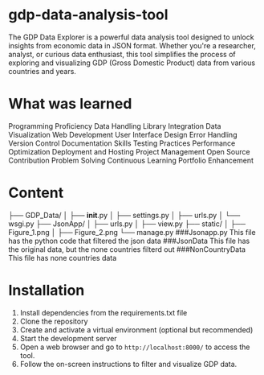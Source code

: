 # gdp-data-analysis-tool
The GDP Data Explorer is a powerful data analysis tool designed to unlock insights from economic data in JSON format. Whether you're a researcher, analyst, or curious data enthusiast, this tool simplifies the process of exploring and visualizing GDP (Gross Domestic Product) data from various countries and years. 

# What was learned
Programming Proficiency
Data Handling Library
Integration
Data Visualization
Web Development
User Interface Design
Error Handling
Version Control
Documentation Skills
Testing Practices
Performance Optimization
Deployment and Hosting
Project Management
Open Source Contribution
Problem Solving
Continuous Learning
Portfolio Enhancement

# Content
├── GDP_Data/
│   ├── __init__.py
│   ├── settings.py
│   ├── urls.py
│   └── wsgi.py
├── JsonApp/
│   ├── urls.py
│   ├── view.py
├── static/
│   ├── Figure_1.png
│   ├── Figure_2.png
└── manage.py
###Jsonapp.py This file has the python code that filtered the json data
###JsonData   This file has the original data, but the none countries filterd out
###NonCountryData   This file has none countries data

# Installation
 1. Install dependencies from the requirements.txt file
 2. Clone the repository
 3. Create and activate a virtual environment (optional but recommended)
 4. Start the development server
 5. Open a web browser and go to `http://localhost:8000/` to access the tool.
 6. Follow the on-screen instructions to filter and visualize GDP data.
